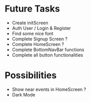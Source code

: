 # Future Tasks

- Create initScreen
- Auth User / Login & Register
- Find some nice font
- Complete Signup Screen ?
- Complete HomeScreen ?
- Complete BottomNavBar functions
- Complete all button functionalities

# Possibilities

- Show near events in HomeScreen ?
- Dark Mode
